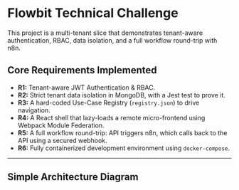 # Flowbit Technical Challenge

This project is a multi-tenant slice that demonstrates tenant-aware authentication, RBAC, data isolation, and a full workflow round-trip with n8n.

## Core Requirements Implemented
- **R1:** Tenant-aware JWT Authentication & RBAC.
- **R2:** Strict tenant data isolation in MongoDB, with a Jest test to prove it.
- **R3:** A hard-coded Use-Case Registry (`registry.json`) to drive navigation.
- **R4:** A React shell that lazy-loads a remote micro-frontend using Webpack Module Federation.
- **R5:** A full workflow round-trip: API triggers n8n, which calls back to the API using a secured webhook.
- **R6:** Fully containerized development environment using `docker-compose`.

---

## Simple Architecture Diagram